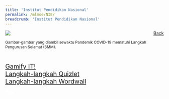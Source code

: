 ```yaml
---
title: 'Institut Pendidikan Nasional'
permalink: /mlmoe/NIE/
breadcrumb: 'Institut Pendidikan Nasional'
---
```

<!-- Global site tag (gtag.js) - Google Ads: 726049306 -->
<script async src="https://www.googletagmanager.com/gtag/js?id=AW-726049306"></script>
<script>
  window.dataLayer = window.dataLayer || [];
  function gtag(){dataLayer.push(arguments);}
  gtag('js', new Date());

  gtag('config', 'AW-726049306');
</script>
<a href="/exhibits/Pameran- Bahasa- Melayu-Malay-Language-Exhibitions-e/Community-Partners/" style="float:right;">Back</a>
 <img src="/images/MTLS2021-NIE-ML-FINAL.jpg"> <br/>
 <p style="font-size:12px;">Gambar-gambar yang diambil sewaktu Pandemik COVID-19 mematuhi Langkah Pengurusan Selamat (SMM).</p><br/>
 
 <a href="/mlmoe/ML-NIE_Gamify IT!.pdf" target="_blank" style="font-size:20px;">Gamify IT!</a><br/>
 <a href="/mlmoe/ML-NIE_Langkah-langkah Quizlet.pdf" target="_blank" style="font-size:20px;">Langkah-langkah Quizlet</a><br/>
 <a href="/mlmoe/ML-NIE_Langkah-langkah Wordwall.pdf" target="_blank" style="font-size:20px;">Langkah-langkah Wordwall</a><br/>

<div class="btntop"><a href="#top" style="text-decoration:none;"><span style="color:white"><b>Top</b></span></a></div>
